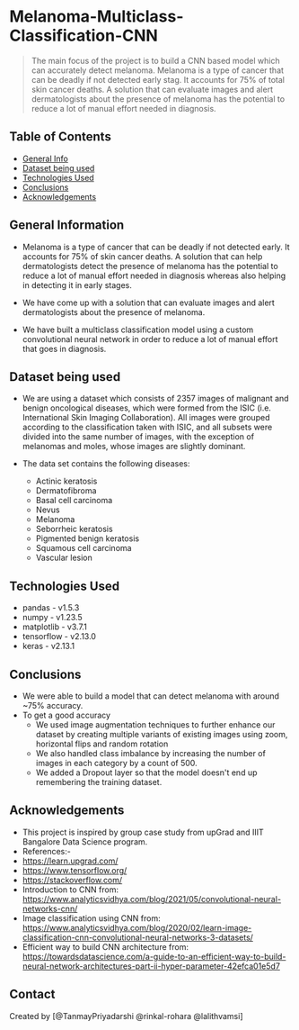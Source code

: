 # Melanoma-Multiclass-Classification-CNN
> The main focus of the project is to build a CNN based model which can accurately detect melanoma. Melanoma is a type of cancer that can be deadly if not detected early stag. It accounts for 75% of total skin cancer deaths. A solution that can evaluate images and alert dermatologists about the presence of melanoma has the potential to reduce a lot of manual effort needed in diagnosis.


## Table of Contents
* [General Info](#general-information)
* [Dataset being used](#dataset-being-used)
* [Technologies Used](#technologies-used)
* [Conclusions](#conclusions)
* [Acknowledgements](#acknowledgements)


## General Information

- Melanoma is a type of cancer that can be deadly if not detected early. It accounts for 75% of skin cancer deaths. A solution that can help dermatologists detect the presence of melanoma has the potential to reduce a lot of manual effort needed in diagnosis whereas also helping in detecting it in early stages.

- We have come up with a solution that can evaluate images and alert dermatologists about the presence of melanoma.
- We have built a multiclass classification model using a custom convolutional neural network in order to reduce a lot of manual effort that goes in diagnosis.


## Dataset being used

- We are using a dataset which consists of 2357 images of malignant and benign oncological diseases, which were formed from the ISIC (i.e. International Skin Imaging Collaboration). All images were grouped according to the classification taken with ISIC, and all subsets were divided into the same number of images, with the exception of melanomas and moles, whose images are slightly dominant.

- The data set contains the following diseases:
  - Actinic keratosis
  - Dermatofibroma
  - Basal cell carcinoma
  - Nevus
  - Melanoma
  - Seborrheic keratosis
  - Pigmented benign keratosis
  - Squamous cell carcinoma
  - Vascular lesion


## Technologies Used
- pandas - v1.5.3
- numpy - v1.23.5
- matplotlib - v3.7.1
- tensorflow - v2.13.0
- keras - v2.13.1


## Conclusions
- We were able to build a model that can detect melanoma with around ~75% accuracy.
- To get a good accuracy
  - We used image augmentation techniques to further enhance our dataset by creating multiple variants of existing images using zoom, horizontal flips and random rotation
  - We also handled class imbalance by increasing the number of images in each category by a count of 500.
  - We added a Dropout layer so that the model doesn't end up remembering the training dataset.


## Acknowledgements

- This project is inspired by group case study from upGrad and IIIT Bangalore Data Science program.
- References:-
- https://learn.upgrad.com/
- https://www.tensorflow.org/
- https://stackoverflow.com/
- Introduction to CNN from: https://www.analyticsvidhya.com/blog/2021/05/convolutional-neural-networks-cnn/
- Image classification using CNN from: https://www.analyticsvidhya.com/blog/2020/02/learn-image-classification-cnn-convolutional-neural-networks-3-datasets/
- Efficient way to build CNN architecture from: https://towardsdatascience.com/a-guide-to-an-efficient-way-to-build-neural-network-architectures-part-ii-hyper-parameter-42efca01e5d7



## Contact
Created by [@TanmayPriyadarshi @rinkal-rohara @lalithvamsi]
